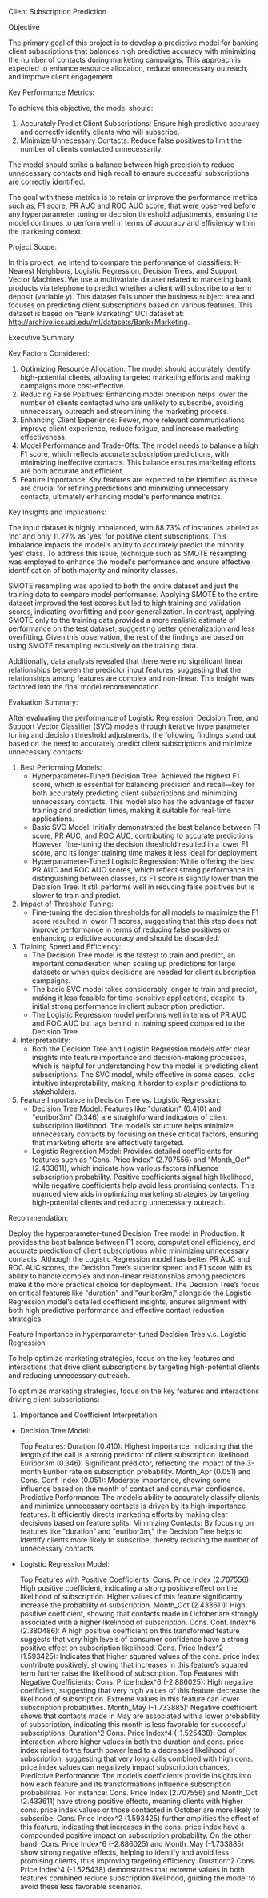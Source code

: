Client Subscription Prediction

Objective

The primary goal of this project is to develop a predictive model for banking client subscriptions that balances high predictive accuracy with minimizing the number of contacts during marketing campaigns. This approach is expected to enhance resource allocation, reduce unnecessary outreach, and improve client engagement.

Key Performance Metrics:

To achieve this objective, the model should:
1. Accurately Predict Client Subscriptions: Ensure high predictive accuracy and correctly identify clients who will subscribe.
2. Minimize Unnecessary Contacts: Reduce false positives to limit the number of clients contacted unnecessarily.

The model should strike a balance between high precision to reduce unnecessary contacts and high recall to ensure successful subscriptions are correctly identified. 

The goal with these metrics is to retain or improve the performance metrics such as, F1 score, PR AUC and ROC AUC score, that were observed before any hyperparameter tuning or decision threshold adjustments, ensuring the model continues to perform well in terms of accuracy and efficiency within the marketing context.

Project Scope:

In this project, we intend to compare the performance of classifiers: K-Nearest Neighbors, Logistic Regression, Decision Trees, and Support Vector Machines. We use a multivariate dataset related to marketing bank products via telephone to predict whether a client will subscribe to a term deposit (variable y). This dataset falls under the business subject area and focuses on predicting client subscriptions based on various features. This dataset is based on "Bank Marketing" UCI dataset at: http://archive.ics.uci.edu/ml/datasets/Bank+Marketing.

Executive Summary 

Key Factors Considered: 

1. Optimizing Resource Allocation: The model should accurately identify high-potential clients, allowing targeted marketing efforts and making campaigns more cost-effective.
2. Reducing False Positives: Enhancing model precision helps lower the number of clients contacted who are unlikely to subscribe, avoiding unnecessary outreach and streamlining the marketing process.
3. Enhancing Client Experience: Fewer, more relevant communications improve client experience, reduce fatigue, and increase marketing effectiveness.
4. Model Performance and Trade-Offs: The model needs to balance a high F1 score, which reflects accurate subscription predictions, with minimizing ineffective contacts. This balance ensures marketing efforts are both accurate and efficient.
5. Feature Importance: Key features are expected to be identified as these are crucial for refining predictions and minimizing unnecessary contacts, ultimately enhancing model's performance metrics.


Key Insights and Implications:

The input dataset is highly imbalanced, with 88.73% of instances labeled as 'no' and only 11.27% as 'yes' for positive client subscriptions. This imbalance impacts the model's ability to accurately predict the minority 'yes' class. To address this issue, technique such as SMOTE resampling was employed to enhance the model's performance and ensure effective identification of both majority and minority classes.

SMOTE resampling was applied to both the entire dataset and just the training data to compare model performance. Applying SMOTE to the entire dataset improved the test scores but led to high training and validation scores, indicating overfitting and poor generalization. In contrast, applying SMOTE only to the training data provided a more realistic estimate of performance on the test dataset, suggesting better generalization and less overfitting. Given this observation, the rest of the findings are based on using SMOTE resampling exclusively on the training data.

Additionally, data analysis revealed that there were no significant linear relationships between the predictor input features, suggesting that the relationships among features are complex and non-linear. This insight was factored into the final model recommendation.

Evaluation Summary:

After evaluating the performance of Logistic Regression, Decision Tree, and Support Vector Classifier (SVC) models through iterative hyperparameter tuning and decision threshold adjustments, the following findings stand out based on the need to accurately predict client subscriptions and minimize unnecessary contacts:
1. Best Performing Models:
    * Hyperparameter-Tuned Decision Tree: Achieved the highest F1 score, which is essential for balancing precision and recall—key for both accurately predicting client subscriptions and minimizing unnecessary contacts. This model also has the advantage of faster training and prediction times, making it suitable for real-time applications.
    * Basic SVC Model: Initially demonstrated the best balance between F1 score, PR AUC, and ROC AUC, contributing to accurate predictions. However, fine-tuning the decision threshold resulted in a lower F1 score, and its longer training time makes it less ideal for deployment.
    * Hyperparameter-Tuned Logistic Regression: While offering the best PR AUC and ROC AUC scores, which reflect strong performance in distinguishing between classes, its F1 score is slightly lower than the Decision Tree. It still performs well in reducing false positives but is slower to train and predict.
2. Impact of Threshold Tuning:
    * Fine-tuning the decision thresholds for all models to maximize the F1 score resulted in lower F1 scores, suggesting that this step does not improve performance in terms of reducing false positives or enhancing predictive accuracy and should be discarded.
3. Training Speed and Efficiency:
    * The Decision Tree model is the fastest to train and predict, an important consideration when scaling up predictions for large datasets or when quick decisions are needed for client subscription campaigns.
    * The basic SVC model takes considerably longer to train and predict, making it less feasible for time-sensitive applications, despite its initial strong performance in client subscription prediction.
    * The Logistic Regression model performs well in terms of PR AUC and ROC AUC but lags behind in training speed compared to the Decision Tree.
4. Interpretability:
    * Both the Decision Tree and Logistic Regression models offer clear insights into feature importance and decision-making processes, which is helpful for understanding how the model is predicting client subscriptions. The SVC model, while effective in some cases, lacks intuitive interpretability, making it harder to explain predictions to stakeholders.
5. Feature Importance in Decision Tree vs. Logistic Regression:
    * Decision Tree Model: Features like "duration" (0.410) and "euribor3m" (0.346) are straightforward indicators of client subscription likelihood. The model’s structure helps minimize unnecessary contacts by focusing on these critical factors, ensuring that marketing efforts are effectively targeted.
    * Logistic Regression Model: Provides detailed coefficients for features such as "Cons. Price Index" (2.707556) and "Month_Oct" (2.433611), which indicate how various factors influence subscription probability. Positive coefficients signal high likelihood, while negative coefficients help avoid less promising contacts. This nuanced view aids in optimizing marketing strategies by targeting high-potential clients and reducing unnecessary outreach.

Recommendation: 

Deploy the hyperparameter-tuned Decision Tree model in Production. It provides the best balance between F1 score, computational efficiency, and accurate prediction of client subscriptions while minimizing unnecessary contacts. Although the Logistic Regression model has better PR AUC and ROC AUC scores, the Decision Tree’s superior speed and F1 score with its ability to handle complex and non-linear relationships among predictors make it the more practical choice for deployment. The Decision Tree’s focus on critical features like "duration" and "euribor3m," alongside the Logistic Regression model’s detailed coefficient insights, ensures alignment with both high predictive performance and effective contact reduction strategies.

Feature Importance in hyperparameter-tuned Decision Tree v.s. Logistic Regression

To help optimize marketing strategies, focus on the key features and interactions that drive client subscriptions by targeting high-potential clients and reducing unnecessary outreach.

To optimize marketing strategies, focus on the key features and interactions driving client subscriptions:

1. Importance and Coefficient Interpretation:

* Decision Tree Model:

	Top Features:
		Duration (0.410): Highest importance, indicating that the length of the call is a strong predictor of client subscription likelihood.
		Euribor3m (0.346): Significant predictor, reflecting the impact of the 3-month Euribor rate on subscription probability.
		Month_Apr (0.051) and Cons. Conf. Index (0.051): Moderate importance, showing some influence based on the month of contact and consumer confidence.
	Predictive Performance: The model’s ability to accurately classify clients and minimize unnecessary contacts is driven by its high-importance features. It efficiently directs marketing efforts by making clear decisions based on feature splits.
	Minimizing Contacts: By focusing on features like "duration" and "euribor3m," the Decision Tree helps to identify clients more likely to subscribe, thereby reducing the number of unnecessary contacts.

* Logistic Regression Model:

	Top Features with Positive Coefficients:
		Cons. Price Index (2.707556): High positive coefficient, indicating a strong positive effect on the likelihood of subscription. Higher values of this feature significantly increase the probability of subscription.
		Month_Oct (2.433611): High positive coefficient, showing that contacts made in October are strongly associated with a higher likelihood of subscription.
		Cons. Conf. Index^6 (2.380486): A high positive coefficient on this transformed feature suggests that very high levels of consumer confidence have a strong positive effect on subscription likelihood.
		Cons. Price Index^2 (1.593425): Indicates that higher squared values of the cons. price index contribute positively, showing that increases in this feature’s squared term further raise the likelihood of subscription.
	Top Features with Negative Coefficients:
		Cons. Price Index^6 (-2.886025): High negative coefficient, suggesting that very high values of this feature decrease the likelihood of subscription. Extreme values in this feature can lower subscription probabilities.
		Month_May (-1.733885): Negative coefficient shows that contacts made in May are associated with a lower probability of subscription, indicating this month is less favorable for successful subscriptions.
		Duration^2 Cons. Price Index^4 (-1.525438): Complex interaction where higher values in both the duration and cons. price index raised to the fourth power lead to a decreased likelihood of subscription, suggesting that very long calls combined with high cons. price index values can negatively impact subscription chances.
	Predictive Performance: The model’s coefficients provide insights into how each feature and its transformations influence subscription probabilities. For instance:
		Cons. Price Index (2.707556) and Month_Oct (2.433611) have strong positive effects, meaning clients with higher cons. price index values or those contacted in October are more likely to subscribe.
		Cons. Price Index^2 (1.593425) further amplifies the effect of this feature, indicating that increases in the cons. price index have a compounded positive impact on subscription probability.
	On the other hand:
		Cons. Price Index^6 (-2.886025) and Month_May (-1.733885) show strong negative effects, helping to identify and avoid less promising clients, thus improving targeting efficiency.
		Duration^2 Cons. Price Index^4 (-1.525438) demonstrates that extreme values in both features combined reduce subscription likelihood, guiding the model to avoid these less favorable scenarios.


